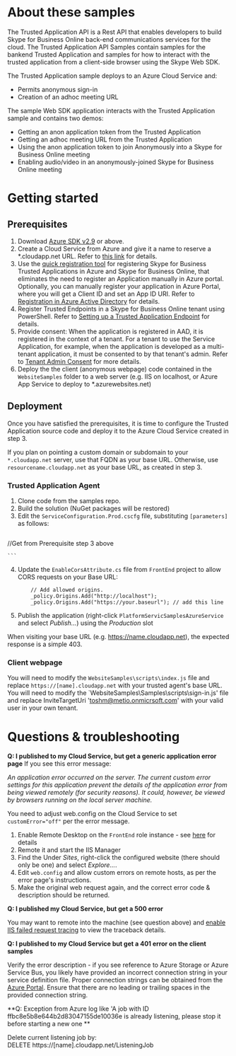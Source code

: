 # About these samples
The Trusted Application API is a Rest API that enables developers to build Skype for Business Online back-end communications services for the cloud.  The Trusted Application API Samples contain samples for the bankend Trusted Application and samples for how to interact with the trusted application from a client-side browser using the Skype Web SDK. 

The Trusted Application sample deploys to an Azure Cloud Service and:
- Permits anonymous sign-in
- Creation of an adhoc meeting URL

The sample Web SDK application interacts with the Trusted Application sample and contains two demos:
- Getting an anon application token from the Trusted Application
- Getting an adhoc meeting URL from the Trusted Application
- Using the anon application token to join Anonymously into a Skype for Business Online meeting
- Enabling audio/video in an anonymously-joined Skype for Business Online meeting

# Getting started
## Prerequisites
1.	Download [Azure SDK v2.9](http://go.microsoft.com/fwlink/?LinkId=746481) or above.
2.	Create a Cloud Service from Azure and give it a name to reserve a *.cloudapp.net URL. Refer to [this link](https://azure.microsoft.com/en-us/documentation/services/cloud-services/) for details.
3.  Use the [quick registration tool](https://aka.ms/skypeappregistration) for registering Skype for Business Trusted Applications in Azure and Skype for Business Online, that eliminates the need to register an Application manually in Azure portal.
Optionally, you can manually register your application in Azure Portal, where you will get a Client ID and set an App ID URI. Refer to [Registration in Azure Active Directory](https://github.com/OfficeDev/skype-docs/tree/master/Skype/Trusted-Application-API/docs/RegistrationInAzureActiveDirectory.md) for details.
4.	Register Trusted Endpoints in a Skype for Business Online tenant using PowerShell.   Refer to [Setting up a Trusted Application Endpoint](https://github.com/OfficeDev/skype-docs/tree/master/Skype/Trusted-Application-API/docs/TrustedApplicationEndpoint.md) for details.
5.  Provide consent: When the application is registered in AAD, it is registered in the context of a tenant.  For a tenant to use the Service Application, for example, when the application is developed as a multi-tenant application, it must be consented to by that tenant's admin. Refer to [Tenant Admin Consent](https://github.com/OfficeDev/skype-docs/tree/master/Skype/Trusted-Application-API/docs/TenantAdminConsent.md) for more details.
6.  Deploy the the client (anonymous webpage) code contained in the `WebsiteSamples` folder to a web server (e.g. IIS on localhost, or Azure App Service to deploy to *.azurewebsites.net)

## Deployment
Once you have satisfied the prerequisites, it is time to configure the Trusted Application source code and deploy it to the Azure Cloud Service created in step 3.

If you plan on pointing a custom domain or subdomain to your `*.cloudapp.net` server, use that FQDN as your base URL. Otherwise, use `resourcename.cloudapp.net` as your base URL, as created in step 3.

### Trusted Application Agent
1. Clone code from the samples repo.
2. Build the solution (NuGet packages will be restored)
3. Edit the `ServiceConfiguration.Prod.cscfg` file, substituting `[parameters]` as follows:
    ```
 <ConfigurationSettings>
   <!-- Replace these with values relevant to your deployment -->
   <Setting name="AAD_ClientId" value="[Application Client ID from Step 2]"/>
   <Setting name="AAD_ClientSecret" value="[Application Client secret from Step 2]" /> 
   <Setting name="ApplicationEndpointId" value="sip:trustedEndpoint@tenantname.onmicrosoft.com" />  //Get from Prerequisite step 3 above      
   <Setting name="LogFullHttpRequestResponse" value="true" />  
 </ConfigurationSettings>

    ```
4.	Update the `EnableCorsAttribute.cs` file from `FrontEnd` project to allow CORS requests on your Base URL:
    ```
        // Add allowed origins.
        _policy.Origins.Add("http://localhost");
        _policy.Origins.Add("https://your.baseurl"); // add this line
    ```
5. Publish the application (right-click `PlatformServicSamplesAzureService` and select *Publish...*) using the *Production* slot

When visiting your base URL (e.g. https://name.cloudapp.net), the expected response is a simple 403.

### Client webpage
You will need to modify the `WebsiteSamples\scripts\index.js` file and replace `https://[name].cloudapp.net` with your trusted agent's base URL.
You will need to modify the `WebsiteSamples\Samples\scripts\sign-in.js' file and replace InviteTargetUri 'toshm@metio.onmicrsoft.com' with your valid user in your own tenant.
# Questions & troubleshooting

**Q: I published to my Cloud Service, but get a generic application error page**
If you see this error message:

*An application error occurred on the server. The current custom error settings for this application prevent the details of the application error from being viewed remotely (for security reasons). It could, however, be viewed by browsers running on the local server machine.*

You need to adjust web.config on the Cloud Service to set `customError="off"` per the error message.

1. Enable Remote Desktop on the `FrontEnd` role instance - see [here](https://docs.microsoft.com/en-us/azure/cloud-services/cloud-services-role-enable-remote-desktop#remote-into-role-instances) for details
2. Remote it and start the IIS Manager
3. Find the Under *Sites*, right-click the configured website (there should only be one) and select *Explore...*.
4. Edit `web.config` and allow custom errors on remote hosts, as per the error page's instructions.
5. Make the original web request again, and the correct error code & description should be returned.

**Q: I published my Cloud Service, but get a 500 error**

You may want to remote into the machine (see question above) and [enable IIS failed request tracing](https://www.iis.net/learn/troubleshoot/using-failed-request-tracing/troubleshooting-failed-requests-using-tracing-in-iis) to view the traceback details.

**Q: I published to my Cloud Service but get a 401 error on the client samples**

Verify the error description - if you see reference to Azure Storage or Azure Service Bus, you likely have provided an incorrect connection string in your service definition file. Proper connection strings can be obtained from the [Azure Portal](https://portal.azure.com). Ensure that there are no leading or trailing spaces in the provided connection string.

**Q: Exception from Azure log like 'A job with ID ffbc8e5b8e644b2d83047155de10036e is already listening, please stop it before starting a new one **

Delete current listening job by: DELETE https://[name].cloudapp.net/ListeningJob
